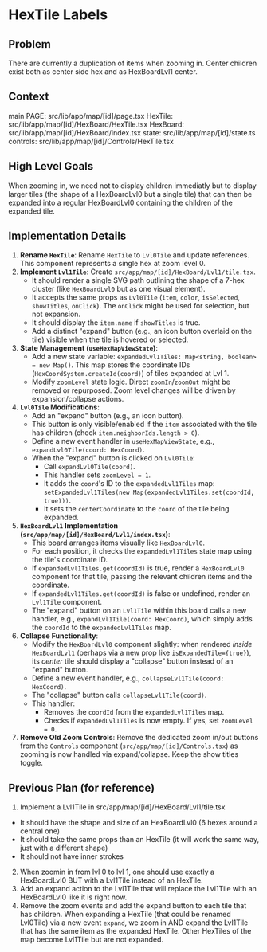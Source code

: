 # HexTile Labels

## Problem

There are currently a duplication of items when zooming in. Center children exist both as center side hex and as HexBoardLvl1 center.

## Context

main PAGE: src/lib/app/map/[id]/page.tsx
HexTile: src/lib/app/map/[id]/HexBoard/HexTile.tsx
HexBoard: src/lib/app/map/[id]/HexBoard/index.tsx
state: src/lib/app/map/[id]/state.ts
controls: src/lib/app/map/[id]/Controls/HexTile.tsx

## High Level Goals

When zooming in, we need not to display children immediatly but to display larger tiles (the shape of a HexBoardLvl0 but a single tile) that can then be expanded into a regular HexBoardLvl0 containing the children of the expanded tile.

## Implementation Details

1.  **Rename `HexTile`**: Rename `HexTile` to `Lvl0Tile` and update references. This component represents a single hex at zoom level 0.
2.  **Implement `Lvl1Tile`**: Create `src/app/map/[id]/HexBoard/Lvl1/tile.tsx`.
    - It should render a single SVG path outlining the shape of a 7-hex cluster (like `HexBoardLvl0` but as one visual element).
    - It accepts the same props as `Lvl0Tile` (`item`, `color`, `isSelected`, `showTitles`, `onClick`). The `onClick` might be used for selection, but not expansion.
    - It should display the `item.name` if `showTitles` is true.
    - Add a distinct "expand" button (e.g., an icon button overlaid on the tile) visible when the tile is hovered or selected.
3.  **State Management (`useHexMapViewState`)**:
    - Add a new state variable: `expandedLvl1Tiles: Map<string, boolean> = new Map()`. This map stores the coordinate IDs (`HexCoordSystem.createId(coord)`) of tiles expanded at Lvl 1.
    - Modify `zoomLevel` state logic. Direct `zoomIn`/`zoomOut` might be removed or repurposed. Zoom level changes will be driven by expansion/collapse actions.
4.  **`Lvl0Tile` Modifications**:
    - Add an "expand" button (e.g., an icon button).
    - This button is only visible/enabled if the `item` associated with the tile has children (check `item.neighborIds.length > 0`).
    - Define a new event handler in `useHexMapViewState`, e.g., `expandLvl0Tile(coord: HexCoord)`.
    - When the "expand" button is clicked on `Lvl0Tile`:
      - Call `expandLvl0Tile(coord)`.
      - This handler sets `zoomLevel = 1`.
      - It adds the `coord`'s ID to the `expandedLvl1Tiles` map: `setExpandedLvl1Tiles(new Map(expandedLvl1Tiles.set(coordId, true)))`.
      - It sets the `centerCoordinate` to the `coord` of the tile being expanded.
5.  **`HexBoardLvl1` Implementation (`src/app/map/[id]/HexBoard/Lvl1/index.tsx`)**:
    - This board arranges items visually like `HexBoardLvl0`.
    - For each position, it checks the `expandedLvl1Tiles` state map using the tile's coordinate ID.
    - If `expandedLvl1Tiles.get(coordId)` is true, render a `HexBoardLvl0` component for that tile, passing the relevant children items and the coordinate.
    - If `expandedLvl1Tiles.get(coordId)` is false or undefined, render an `Lvl1Tile` component.
    - The "expand" button on an `Lvl1Tile` within this board calls a new handler, e.g., `expandLvl1Tile(coord: HexCoord)`, which simply adds the `coordId` to the `expandedLvl1Tiles` map.
6.  **Collapse Functionality**:
    - Modify the `HexBoardLvl0` component slightly: when rendered _inside_ `HexBoardLvl1` (perhaps via a new prop like `isExpandedTile={true}`), its _center_ tile should display a "collapse" button instead of an "expand" button.
    - Define a new event handler, e.g., `collapseLvl1Tile(coord: HexCoord)`.
    - The "collapse" button calls `collapseLvl1Tile(coord)`.
    - This handler:
      - Removes the `coordId` from the `expandedLvl1Tiles` map.
      - Checks if `expandedLvl1Tiles` is now empty. If yes, set `zoomLevel = 0`.
7.  **Remove Old Zoom Controls**: Remove the dedicated zoom in/out buttons from the `Controls` component (`src/app/map/[id]/Controls.tsx`) as zooming is now handled via expand/collapse. Keep the show titles toggle.

## Previous Plan (for reference)

1. Implement a Lvl1Tile in src/app/map/[id]/HexBoard/Lvl1/tile.tsx

- It should have the shape and size of an HexBoardLvl0 (6 hexes around a central one)
- It should take the same props than an HexTile (it will work the same way, just with a different shape)
- It should not have inner strokes

2. When zoomin in from lvl 0 to lvl 1, one should use exactly a HexBoardLvl0 BUT with a Lvl1Tile instead of an HexTile.
3. Add an expand action to the Lvl1Tile that will replace the Lvl1Tile with an HexBoardLvl0 like it is right now.
4. Remove the zoom events and add the expand button to each tile that has children. When expanding a HexTile (that could be renamed Lvl0Tile) via a new event `expand`, we zoom in AND expand the Lvl1Tile that has the same item as the expanded HexTile. Other HexTiles of the map become Lvl1Tile but are not expanded.
